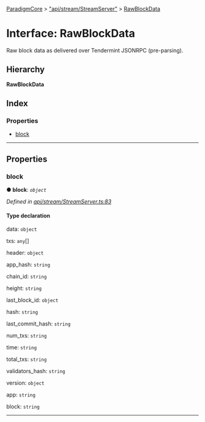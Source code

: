 [ParadigmCore](../README.md) > ["api/stream/StreamServer"](../modules/_api_stream_streamserver_.md) > [RawBlockData](../interfaces/_api_stream_streamserver_.rawblockdata.md)

# Interface: RawBlockData

Raw block data as delivered over Tendermint JSONRPC (pre-parsing).

## Hierarchy

**RawBlockData**

## Index

### Properties

* [block](_api_stream_streamserver_.rawblockdata.md#block)

---

## Properties

<a id="block"></a>

###  block

**● block**: *`object`*

*Defined in [api/stream/StreamServer.ts:83](https://github.com/paradigmfoundation/paradigmcore/blob/f3a8acd/src/api/stream/StreamServer.ts#L83)*

#### Type declaration

 data: `object`

 txs: `any`[]

 header: `object`

 app_hash: `string`

 chain_id: `string`

 height: `string`

 last_block_id: `object`

 hash: `string`

 last_commit_hash: `string`

 num_txs: `string`

 time: `string`

 total_txs: `string`

 validators_hash: `string`

 version: `object`

 app: `string`

 block: `string`

___

